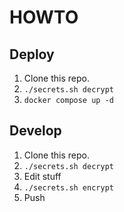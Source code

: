 # HOWTO

## Deploy

1. Clone this repo.
2. `./secrets.sh decrypt`
3. `docker compose up -d`

## Develop

1. Clone this repo.
2. `./secrets.sh decrypt`
3. Edit stuff
4. `./secrets.sh encrypt`
5. Push
